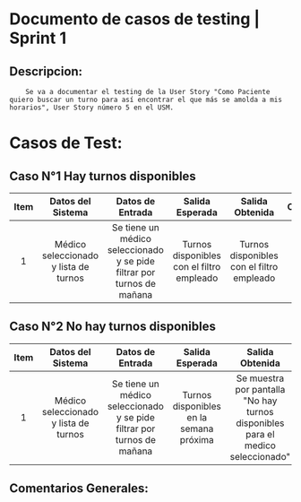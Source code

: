# Documento de casos de testing | Sprint 1

## Descripcion:
        Se va a documentar el testing de la User Story "Como Paciente quiero buscar un turno para así encontrar el que más se amolda a mis horarios", User Story número 5 en el USM.

# Casos de Test:

## Caso N°1 Hay turnos disponibles
| Item  |  Datos del Sistema | Datos de Entrada  |  Salida Esperada | Salida Obtenida | Comentario(Opcional) |
|:-:|:-:|:-:|:-:|:-:|:-:|
|1| Médico seleccionado y lista de turnos|Se tiene un médico seleccionado y se pide filtrar por turnos de mañana| Turnos disponibles con el filtro empleado| Turnos disponibles con el filtro empleado| 

## Caso N°2 No hay turnos disponibles
| Item  |  Datos del Sistema | Datos de Entrada  |  Salida Esperada | Salida Obtenida | Comentario(Opcional) |
|:-:|:-:|:-:|:-:|:-:|:-:|
|1|Médico seleccionado y lista de turnos |Se tiene un médico seleccionado y se pide filtrar por turnos de mañana|Turnos disponibles en la semana próxima | Se muestra por pantalla "No hay turnos disponibles para el medico seleccionado" | 

## Comentarios Generales:
        